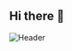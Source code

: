 ## Hi there 👋
![Header](./images/banner.png)



<!--

🔍 Exploring open source and analytics one dataset at a time
📊 Into data visualization, SQL and asking too many questions
🧠 Learning Python and ML bit by bit
👨‍💻 Passionate about making data useful and accessible

**c-bretz/c-bretz** is a ✨ _special_ ✨ repository because its `README.md` (this file) appears on your GitHub profile.

Here are some ideas to get you started:

- 🔭 I’m currently working on ...
- 🌱 I’m currently learning ...
- 👯 I’m looking to collaborate on ...
- 🤔 I’m looking for help with ...
- 💬 Ask me about ...
- 📫 How to reach me: ...
- 😄 Pronouns: ...
- ⚡ Fun fact: ...
-->
